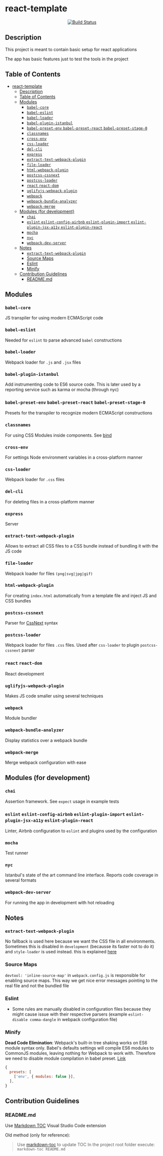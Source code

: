 # react-template

<p align="center">
<a href="https://travis-ci.org/ramonrf/react-template">
<img src="https://travis-ci.org/ramonrf/react-template.svg?branch=develop" alt="Build Status">
</a>
</p>

## Description
This project is meant to contain basic setup for react applications

The app has basic features just to test the tools in the project

## Table of Contents

<!-- TOC -->

- [react-template](#react-template)
  - [Description](#description)
  - [Table of Contents](#table-of-contents)
  - [Modules](#modules)
    - [`babel-core`](#babel-core)
    - [`babel-eslint`](#babel-eslint)
    - [`babel-loader`](#babel-loader)
    - [`babel-plugin-istanbul`](#babel-plugin-istanbul)
    - [`babel-preset-env` `babel-preset-react` `babel-preset-stage-0`](#babel-preset-env-babel-preset-react-babel-preset-stage-0)
    - [`classnames`](#classnames)
    - [`cross-env`](#cross-env)
    - [`css-loader`](#css-loader)
    - [`del-cli`](#del-cli)
    - [`express`](#express)
    - [`extract-text-webpack-plugin`](#extract-text-webpack-plugin)
    - [`file-loader`](#file-loader)
    - [`html-webpack-plugin`](#html-webpack-plugin)
    - [`postcss-cssnext`](#postcss-cssnext)
    - [`postcss-loader`](#postcss-loader)
    - [`react` `react-dom`](#react-react-dom)
    - [`uglifyjs-webpack-plugin`](#uglifyjs-webpack-plugin)
    - [`webpack`](#webpack)
    - [`webpack-bundle-analyzer`](#webpack-bundle-analyzer)
    - [`webpack-merge`](#webpack-merge)
  - [Modules (for development)](#modules-for-development)
    - [`chai`](#chai)
    - [`eslint` `eslint-config-airbnb` `eslint-plugin-import` `eslint-plugin-jsx-a11y` `eslint-plugin-react`](#eslint-eslint-config-airbnb-eslint-plugin-import-eslint-plugin-jsx-a11y-eslint-plugin-react)
    - [`mocha`](#mocha)
    - [`nyc`](#nyc)
    - [`webpack-dev-server`](#webpack-dev-server)
  - [Notes](#notes)
    - [`extract-text-webpack-plugin`](#extract-text-webpack-plugin-1)
    - [Source Maps](#source-maps)
    - [Eslint](#eslint)
    - [Minify](#minify)
  - [Contribution Guidelines](#contribution-guidelines)
    - [README.md](#readmemd)

<!-- /TOC -->

## Modules

### `babel-core`
JS transpiler for using modern ECMAScript code

### `babel-eslint`
Needed for `eslint` to parse advanced `babel` constructions

### `babel-loader`
Webpack loader for `.js` and `.jsx` files

### `babel-plugin-istanbul`
Add instrumenting code to ES6 source code. This is later used by a reporting service such as karma or mocha (through nyc)

### `babel-preset-env` `babel-preset-react` `babel-preset-stage-0`
Presets for the transpiler to recognize modern ECMAScript constructions

### `classnames`
For using CSS Modules inside components. See [bind](https://www.npmjs.com/package/classnames#alternate-bind-version-for-css-modules-)

### `cross-env`
For settings Node environment variables in a cross-platform manner

### `css-loader`
Webpack loader for `.css` files

### `del-cli`
For deleting files in a cross-platform manner

### `express`
Server

### `extract-text-webpack-plugin`
Allows to extract all CSS files to a CSS bundle instead of bundling it with the JS code

### `file-loader`
Webpack loader for files `(png|svg|jpg|gif)`

### `html-webpack-plugin`
For creating `index.html` automatically from a template file and inject JS and CSS bundles

### `postcss-cssnext`
Parser for [CssNext](http://cssnext.io/features/) syntax

### `postcss-loader`
Webpack loader for files `.css` files. Used after `css-loader` to plugin `postcss-cssnext` parser

### `react` `react-dom`
React development

### `uglifyjs-webpack-plugin`
Makes JS code smaller using several techniques

### `webpack`
Module bundler

### `webpack-bundle-analyzer`
Display statistics over a webpack bundle

### `webpack-merge`
Merge webpack configuration with ease

## Modules (for development)

### `chai`
Assertion framework. See `expect` usage in example tests

### `eslint` `eslint-config-airbnb` `eslint-plugin-import` `eslint-plugin-jsx-a11y` `eslint-plugin-react`
Linter, Airbnb configuration to `eslint` and plugins used by the configuration

### `mocha`
Test runner

### `nyc`
Istanbul's state of the art command line interface. Reports code coverage in several formats

### `webpack-dev-server`
For running the app in development with hot reloading

## Notes

### `extract-text-webpack-plugin`
No fallback is used here because we want the CSS file in all environments. Sometimes this is disabled in `development` (becausse its faster not to do it) and `style-loader` is used instead. this is explained [here](https://stackoverflow.com/questions/43403603/why-is-style-loader-used-as-a-fallback-with-webpacks-extractsass-plugin)

### Source Maps
`devtool: 'inline-source-map'` in `webpack.config.js` is responsible for enabling source maps. This way we get nice error messages pointing to the real file and not the bundled file

### Eslint
- Some rules are manually disabled in configuration files because they might cause issue with their respective parsers (example `eslint-disable comma-dangle` in webpack configuration file)

### Minify
**Dead Code Elimination**: Webpack's built-in tree shaking works on ES6 module syntax only. Babel's defaults settings will compile ES6 modules to CommonJS modules, leaving nothing for Webpack to work with. Therefore we need to disable module compilation in babel preset. [Link](https://stackoverflow.com/questions/47663486/webpack-3-babel-and-tree-shaking-not-working)
```javascript
{
  presets: [
    ['env', { modules: false }],
  ],
}
```

## Contribution Guidelines

### README.md
Use [Markdown TOC](https://marketplace.visualstudio.com/items?itemName=AlanWalk.markdown-toc) Visual Studio Code extension

Old method (only for reference):
> Use [markdown-toc](https://github.com/jonschlinkert/markdown-toc#cli) to update TOC
> In the project root folder execute: `markdown-toc README.md`
